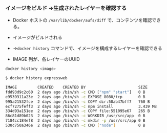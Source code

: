 
### イメージをビルド →生成されたレイヤーを確認する



* Docker ホストの `/var/lib/docker/aufs/diff` で、コンテンツを確認できる。





* イメージがビルドされる
* →`docker history` コマンドで、イメージを構成するレイヤーを確認できる





* IMAGE 列が、各レイヤーのUUID

```sh
docker history <image>

$ docker history expressweb

IMAGE         CREATED    CREATED BY                       SIZE      
fdd93d9c2c60  2 days ago /bin/sh -c CMD ["npm" "start"]   0 B
e9539311a23e  2 days ago /bin/sh -c EXPOSE 8080/tcp       0 B
995a21532fce  2 days ago /bin/sh -c COPY dir:50ab47bff7   760 B
ecf7275feff3  2 days ago /bin/sh -c npm install           3.439 MB
334d93a151ee  2 days ago /bin/sh -c COPY file:551095e67   265 B
86c81d89b023  2 days ago /bin/sh -c WORKDIR /usr/src/app  0 B
7184cc184ef8  2 days ago /bin/sh -c mkdir -p /usr/src/app 0 B
530c750a346e  2 days ago /bin/sh -c CMD ["node"]          0 B
```
